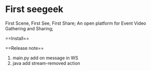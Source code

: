 # First seegeek
First Scene, First See, First Share;
An open platform for Event Video Gathering and Sharing;

==Install==



==Release note==
1. main.py add on message in WS
2. java add stream-removed action
